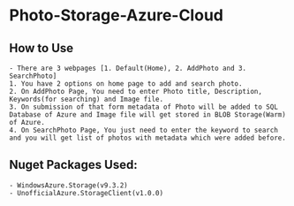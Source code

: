 # Photo-Storage-Azure-Cloud

## How to Use
	- There are 3 webpages [1. Default(Home), 2. AddPhoto and 3. SearchPhoto]
	1. You have 2 options on home page to add and search photo.
	2. On AddPhoto Page, You need to enter Photo title, Description, Keywords(for searching) and Image file.
	3. On submission of that form metadata of Photo will be added to SQL Database of Azure and Image file will get stored in BLOB Storage(Warm) of Azure.
	4. On SearchPhoto Page, You just need to enter the keyword to search and you will get list of photos with metadata which were added before.

## Nuget Packages Used:
	- WindowsAzure.Storage(v9.3.2)
	- UnofficialAzure.StorageClient(v1.0.0)

  
